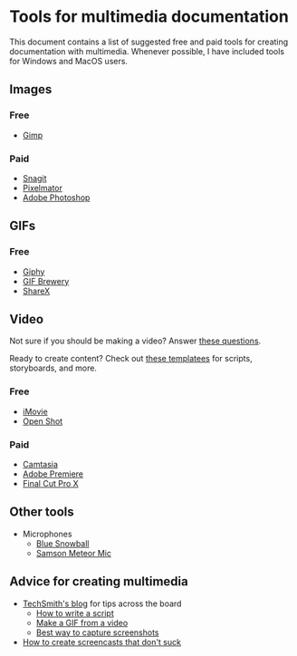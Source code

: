 # Tools for multimedia documentation

This document contains a list of suggested free and paid tools for creating
documentation with multimedia. Whenever possible, I have included tools for
Windows and MacOS users.


## Images

### Free
+ [Gimp](https://www.gimp.org/)

### Paid
+ [Snagit](https://www.techsmith.com/screen-capture.html)
+ [Pixelmator](https://www.pixelmator.com/pro/)
+ [Adobe Photoshop](https://www.adobe.com/products/photoshop.html)

## GIFs

### Free
+ [Giphy](https://giphy.com/create/gifmaker)
+ [GIF Brewery](https://gfycat.com/gifbrewery)
+ [ShareX](https://getsharex.com/)

## Video

Not sure if you should be making a video? Answer [these questions](/multimedia/making-a-video.md).

Ready to create content? Check out [these templatees](/multimedia/templates) for
scripts, storyboards, and more.

### Free
+ [iMovie](https://www.apple.com/imovie/)
+ [Open Shot](https://www.openshot.org/)

### Paid
+ [Camtasia](https://www.techsmith.com/video-editor.html) 
+ [Adobe Premiere](https://www.adobe.com/products/premiere.html)
+ [Final Cut Pro X](https://www.apple.com/final-cut-pro/)

## Other tools

+ Microphones
   + [Blue Snowball](https://www.bluedesigns.com/products/snowball/)
   + [Samson Meteor Mic](http://www.samsontech.com/samson/products/microphones/usb-microphones/meteormic/)

## Advice for creating multimedia

+ [TechSmith's blog](https://www.techsmith.com/blog/) for tips across the board
   + [How to write a script](https://www.techsmith.com/blog/how-to-write-script-for-video/)
   + [Make a GIF from a video](https://www.techsmith.com/blog/how-to-make-a-gif-from-a-video/)
   + [Best way to capture screenshots](https://www.techsmith.com/blog/how-to-capture-screen-images/)
+ [How to create screencasts that don't suck](https://shawnhesketh.com/create-screencasts/)

